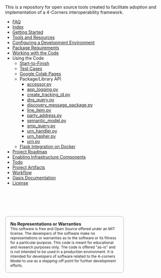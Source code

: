 This is a repository for open source tools created to facilitate adoption and implementation of a 4-Corners interoperability framework.     
 

* [FAQ](./faq.md)
* [Index](./index.md)
* [Getting Started](./getting_started.md)
* [Tools and Resources](./tools_and_resources.md)
* [Configuring a Development Environment](./python_dev_env.md)
* [Package Requirements](./requirements.md)
* [Working with the Code](./working_with_the_code.md)
* Using the Code
    * [Start-to-Finish](./start_to_finish.md)
    * [Test Cases](./test_cases.md)
    * [Google Colab Pages](./google_colab_pages.md)
    * Package/Library API
        - [accessor.py](accessor.md)
        - [app_logging.py](app_logging.md)
        - [create_tracking_id.py](create_tracking_id.md)
        - [dns_query.py](dns_query.md)
        - [discovery_message_package.py](einvoice_message_package.md)
        - [line_item.py](line_item.md)
        - [party_address.py](party_address.md)
        - [semantic_model.py](semantic_model.md)
        - [smp_query.py](smp_query.md)
        - [urn_handler.py](urn_handler.md)
        - [urn_hasher.py](urn_hasher.md)
        - [urn.py](urn.md)
    * [Flask Integration on Docker](./flask_integration_on_docker.md)
* [Project Roadmap](./project_roadmap.md )
* [Enabling Infrastructure Components](./enabling_infrastructure_components.md)
* [Todo](./todo.md)
* [Project Artifacts](./artifacts.md)
* [Workflow](./git_workflow.md)
* [Oasis Documentation](./oasis_documentation.md)
* [License](./_license.md)

<div style="font-size: 12px;
            padding: 15px;
            border: 2px solid lightgray;
            margin-top: 100px;
            margin-left: 0px;
            margin-bottom: 40px;
            margin-right: auto;
            width: 70%;
            border-radius: 10px;">
  <h4 style="font-size: 14px;
            padding: 0px;
            margin: 0px;">No Representations or Warranties</h5>
  This software is free and Open Source offered under an MIT license. The developers of the software make no
  representations or warranties as to the software or its fitness for a particular purpose. This code is meant for
  educational and research purposes only. The code is offered "as-is" and is not intended to be used in a production
  environment. It is intended for developers of software related to the 4-corners Model to use as a stepping-off point
  for further development efforts.
</div>